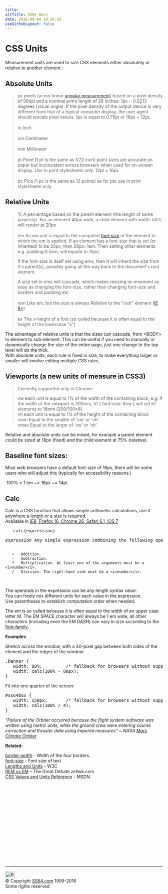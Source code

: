 ```yaml
---
title:
altTitle: SS64 Docs
date: 2016-09-04 19:26:55
useGithubLayout: false
---
```

<!-- #BeginLibraryItem "/Library/head_csssyntax.lbi" --><!-- #EndLibraryItem --><h1>CSS Units</h1>
<p>Measurement units are used to size CSS elements either absolutely or relative to another element.:</p>
<h2>Absolute Units</h2>
<blockquote>
<p><span class="code">px </span>pixels (a non-linear <a href="http://inamidst.com/stuff/notes/csspx">angular measurement</a>) based on a pixel density of 96dpi and a nominal arm’s length of 28 inches: 1px = 0.0213 degrees (visual angle). If the pixel density of the output device is very different from that of  a typical computer display, the user agent should rescale pixel values. 1px is equal to 0.75pt or 16px = 12pt.<br>
<br>
<span class="code">in </span>Inch<br>
<br>
<span class="code">cm </span>Centimeter<br>
<br>
<span class="code">mm </span>Millimeter<br>
<br>
<span class="code">pt </span>Point (1 pt is the same as 1/72 inch) point sizes are accurate on paper but inconsistent across browsers when used for on-screen display. Use in print stylesheets only. 12pt = 16px<br>
<br>
<span class="code">pc </span>Pica (1 pc is the same as 12 points) as for pts use in print stylesheets only.<br>
</p>
</blockquote>
<h2>Relative Units</h2>
<blockquote>
<p><span class="code">% </span>A percentage based on the parent element (the length of same property). For an element 40px wide, a child element with <span class="code">width: 50%</span> will render at 20px<br>
<br>
<span class="code">em </span> An em unit is equal to the computed <a href="font-size.html">font-size</a> of the element to which the em is applied. If an element has a font-size that is set (or inherited) to be 20px, then 20px=1em. Then setting other elements e.g. <span class="code">padding:0.5em;</span> will equate to 10px;</p>
<p>If the font-size is itself set using ems, then it will inherit the size from it's parent(s), possibly going all the way back to the document's root element.</p>
<p>A  size set in ems will cascade, which makes resizing an emement as easy as changing the font-size, rather than changing font-size and borders and padding etc. <br>
<br>
<span class="code">rem </span>Like em, but the size is always Relative to the "root" element  (<a href="http://caniuse.com/#search=rem">IE 9+</a>)<br>
<br>
<span class="code">ex </span>The x-height of a font (so called because it is often equal to the height of the lowercase "x")</p>
</blockquote>
<p>The advantage of relative units is that the sizes can cascade, from &lt;BODY&gt; to element to sub-element. This can be useful if you need to manually or dynamically change the size of the entire page, just one change to the top level will do the trick.<br>
With absolute units, each rule is fixed in size, to make everything larger or smaller will involve editing multiple CSS rules.</p>
<h2>Viewports (a new units of measure in CSS3)</h2>
<blockquote>
<p>Currently supported only in Chrome:</p>
<p><span class="code">vw</span> each unit is equal to 1% of the width of the containing block, e.g. if the width of the viewport is 200mm, <span class="code">h1 { font-size: 8vw }</span> will set h1 elements to 16mm (200/100×8). <br>
<span class="code">vh </span>each unit is equal to 1% of the height of the containing block<br>
<span class="code">vmin</span> Equal to the smaller of ‘vw’ or ‘vh’.<br>
<span class="code">vmax</span> Equal to the larger of ‘vw’ or ‘vh’. </p>
</blockquote>
<p>Relative and absolute units can be mixed, for example a parent element could be sized at 18px (fixed) and the child element at 75% (relative).</p>
<h2>Baseline font sizes:</h2>
<p>Most web browsers have a default font-size of 16px,  there will be some users who will adjust this (typically for accessibility reasons.)</p>
<p><span class="code">&nbsp;100% = 1 em ~= 16px ~= 14pt</span></p>
<h2><a id="calc"></a>Calc</h2>
<p>Calc is a CSS function that allows simple arithmetic calculations, use it anywhere a length or a size is required. <br>
Available in <a href="http://caniuse.com/calc">IE9, Firefox 16, Chrome 26, Safari 6.1, iOS 7</a></p>
<pre>   calc(<i>expression</i>)</pre>
<pre><i>expression</i> Any simple expression combining the following operators:

       +   Addition.
       -   Subtraction.
       *   Multiplication. At least one of the arguments must be a <i>number</i>.
       /   Division. The right-hand side must be a <i>number</i>.
</pre>
<p> The operands in the expression can be any length syntax value. <br>
You can freely mix  different units for each value in the expression. <br>
Use parentheses to establish computation order when needed.</p>
<p>The em is so called because it is often equal to the  width of an upper case letter M.  The EM SPACE character will always be 1 em wide, all other characters (including even the EM DASH) can vary in size according to the <a href="font-family.html">font-family</a>.</p>
<p><b>Examples</b></p>
<p>Stretch across the window, with a 40-pixel gap between both sides of the element and the edges of the window:</p>
<pre>.banner {
   width: 90%;         /* fallback for browsers without support for calc() */
   width: calc(100% - 80px);
}</pre>
<p> Fit into one quarter of the screen:<br>
</p>
<pre>#ss64box {
   width: 150px;       /* fallback for browsers without support for calc() */   
   width: calc(100% / 4);
}</pre>
<p class="quote"><i class="quote">“Failure of the Orbiter occurred because the flight system software  was written using metric units, while the ground crew were entering course correction and thruster data using  Imperial measures” ~ NASA <a href="http://en.wikipedia.org/wiki/Mars_Climate_Orbiter#Communications_loss">Mars Climate Orbiter</a></i></p>
<p><b>Related:</b></p>
<p><a href="border-width.html">border-width</a> - Width of the four borders.<br>
<a href="font-size.html">font-size</a> - Font size of text<br>
<a href="http://www.w3.org/TR/CSS2/syndata.html#values">Lengths and Units</a> - W3C<br>
<a href="http://zellwk.com/blog/rem-vs-em/">REM vs EM</a> – The Great Debate zellwk.com<br>
<a href="http://msdn.microsoft.com/en-us/library/ms537660%28v=vs.85%29.aspx">CSS Values and Units Reference</a> - MSDN<br>
</p><!-- #BeginLibraryItem "/Library/foot_css.lbi" --><p>
<!-- CSS -->
<ins class="adsbygoogle" style="display:inline-block;width:300px;height:250px" data-ad-client="ca-pub-6140977852749469" data-ad-slot="2739097502"></ins>
<script>
(adsbygoogle = window.adsbygoogle || []).push({});
</script></p>
<hr>
<div id="bl" class="footer"><a href="syntax-units.html#"><img src="../images/top.png" width="30" height="22" alt="Back to the Top"></a></div>
<div id="br" class="footer, tagline">© Copyright <a href="../index.html">SS64.com</a> 1999-2016<br>
Some rights reserved</div><!-- #EndLibraryItem -->
